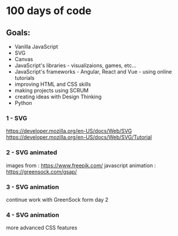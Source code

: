 # 100 days of code

## Goals:
* Vanilla JavaScript
* SVG
* Canvas
* JavaScript's libraries - visualizaions, games, etc...
* JavaScript's frameworks - Angular, React and Vue - using online tutorials
* improving HTML and CSS skills
* making projects using SCRUM
* creating ideas with Design Thinking
* Python

### 1 - SVG
https://developer.mozilla.org/en-US/docs/Web/SVG
https://developer.mozilla.org/en-US/docs/Web/SVG/Tutorial

### 2 - SVG animated
images from : https://www.freepik.com/
javascript animation : https://greensock.com/gsap/

### 3 - SVG animation
continue work with GreenSock form day 2

### 4 - SVG animation
more advanced CSS features 